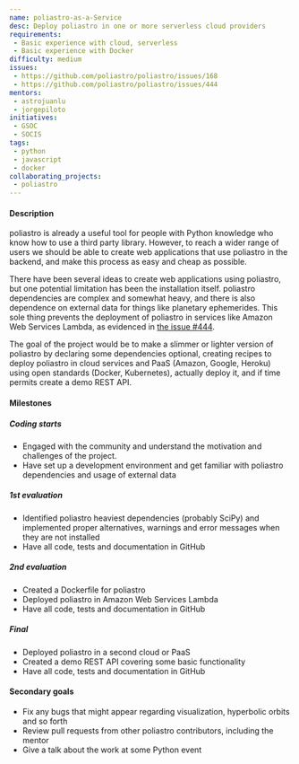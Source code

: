 ```yaml
---
name: poliastro-as-a-Service
desc: Deploy poliastro in one or more serverless cloud providers
requirements:
 - Basic experience with cloud, serverless
 - Basic experience with Docker
difficulty: medium
issues:
 - https://github.com/poliastro/poliastro/issues/168
 - https://github.com/poliastro/poliastro/issues/444
mentors:
 - astrojuanlu
 - jorgepiloto
initiatives:
 - GSOC
 - SOCIS
tags:
 - python
 - javascript
 - docker
collaborating_projects:
 - poliastro
---
```


#### Description

poliastro is already a useful tool for people with Python knowledge who know how to use a third party
library. However, to reach a wider range of users we should be able to create web applications
that use poliastro in the backend, and make this process as easy and cheap as possible.

There have been several ideas to create web applications using poliastro, but one potential
limitation has been the installation itself. poliastro dependencies are complex and somewhat
heavy, and there is also dependence on external data for things like planetary ephemerides.
This sole thing prevents the deployment of poliastro in services like Amazon Web Services Lambda,
as evidenced in [the issue #444](https://github.com/poliastro/poliastro/issues/444).

The goal of the project would be to make a slimmer or lighter version of poliastro by declaring
some dependencies optional, creating recipes to deploy poliastro in cloud services and PaaS
(Amazon, Google, Heroku) using open standards (Docker, Kubernetes), actually deploy it,
and if time permits create a demo REST API.

#### Milestones

##### Coding starts

* Engaged with the community and understand the motivation and challenges of
  the project.
* Have set up a development environment and get familiar with poliastro dependencies and usage of external data

##### 1st evaluation

* Identified poliastro heaviest dependencies (probably SciPy) and implemented proper alternatives, warnings and error messages when they are not installed
* Have all code, tests and documentation in GitHub

##### 2nd evaluation

* Created a Dockerfile for poliastro
* Deployed poliastro in Amazon Web Services Lambda
* Have all code, tests and documentation in GitHub

##### Final

* Deployed poliastro in a second cloud or PaaS
* Created a demo REST API covering some basic functionality
* Have all code, tests and documentation in GitHub

#### Secondary goals

* Fix any bugs that might appear regarding visualization, hyperbolic orbits and so forth
* Review pull requests from other poliastro contributors, including the mentor
* Give a talk about the work at some Python event
